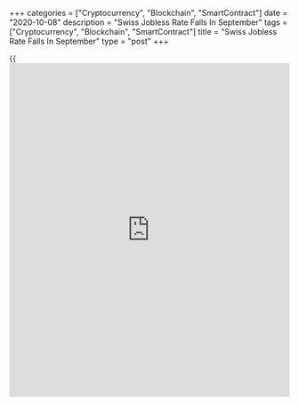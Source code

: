 +++
categories = ["Cryptocurrency", "Blockchain", "SmartContract"]
date = "2020-10-08"
description = "Swiss Jobless Rate Falls In September"
tags = ["Cryptocurrency", "Blockchain", "SmartContract"]
title = "Swiss Jobless Rate Falls In September"
type = "post"
+++

{{<iframe id="large-banner" src="https://www.bounty.group/#slide=17.0" width="100%" height="600" scrolling="no" style="border: 0px solid rgb(216, 221, 230); border-radius: 3px;">}}

Switzerland's jobless rate dropped marginally in September, data from
the State Secretariat for Economic Affairs, or SECO, showed on Thursday.

The jobless rate fell to a seasonally adjusted 3.3 percent in September
from 3.4 percent in August. Economists had expected a rate of 3.4
percent.

On an unadjusted basis, the unemployment rate slid to 3.2 percent in
September from 3.3 percent in the previous month. Economists had
forecast the rate to remain at 3.3 percent.

The number of registered unemployed decreased by 2,551 from the previous
month to 148,560 in September.

The unemployment rate among youth aged between 15 and 24 declined to 3.6
percent from 3.9 percent in August.

For comments and feedback [contact](https://www.playgroundfx.com/contact/): editorial@rtt[news](https://www.letsplayfx.com/blog/forex-news-website/).com

[Economic News][1]

 **What parts of the world are seeing the best (and worst) economic
performances lately? Click[here][2] to check out our [Econ Scorecard][2]
and find out! See up-to-the-moment [ranking](https://www.playgroundfx.com/blog/crypto-exchange-ranking/)s for the best and worst
performers in [GDP][3], [unemployment rate][4], [inflation][2] and much
more.**

   1. www.rtt[news](https://www.letsplayfx.com/blog/forex-news-website/).com/Content/EconomicNews.aspx
   2. www.rtt[news](https://www.letsplayfx.com/blog/forex-news-website/).com/economic-scorecard/world-rank/CPI/highest-performance.aspx
   3. www.rtt[news](https://www.letsplayfx.com/blog/forex-news-website/).com/economic-scorecard/world-rank/GDP/highest-performance.aspx
   4. www.rtt[news](https://www.letsplayfx.com/blog/forex-news-website/).com/economic-scorecard/world-rank/unemployment-rate/lowest-performance.aspx